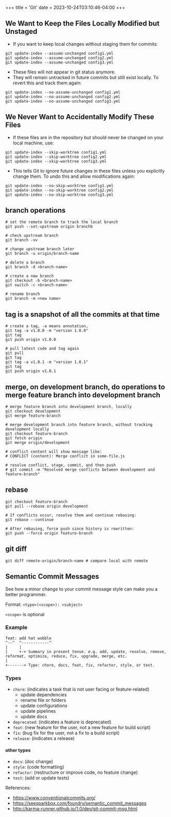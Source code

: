 +++
title = 'Git'
date = 2023-10-24T03:10:46-04:00
+++

## We Want to Keep the Files Locally Modified but Unstaged
- If you want to keep local changes without staging them for commits:
```
git update-index --assume-unchanged config1.yml
git update-index --assume-unchanged config2.yml
git update-index --assume-unchanged config3.yml
```
- These files will not appear in git status anymore.
- They will remain untracked in future commits but still exist locally.
To revert this and track them again:
```
git update-index --no-assume-unchanged config1.yml
git update-index --no-assume-unchanged config2.yml
git update-index --no-assume-unchanged config3.yml
```

## We Never Want to Accidentally Modify These Files
- If these files are in the repository but should never be changed on your local machine, use:
```
git update-index --skip-worktree config1.yml
git update-index --skip-worktree config2.yml
git update-index --skip-worktree config3.yml
```
- This tells Git to ignore future changes in these files unless you explicitly change them.
To undo this and allow modifications again:
```
git update-index --no-skip-worktree config1.yml
git update-index --no-skip-worktree config2.yml
git update-index --no-skip-worktree config3.yml
```

## branch operations
```
# set the remote branch to track the local branch
git push --set-upstream origin branchb

# check upstream branch
git branch -vv

# change upstream branch later
git branch -u origin/branch-name

# delete a branch
git branch -d <branch-name>

# create a new branch
git checkout -b <branch-name>
git switch -c <branch-name>

# rename branch
git branch -m <new name>
```

## tag is a snapshot of all the commits at that time
```
# create a tag, -a means annotation, 
git tag -a v1.0.0 -m "version 1.0.0"
git tag
git push origin v1.0.0

# pull latest code and tag again
git pull
git tag
git tag -a v1.0.1 -m "version 1.0.1"
git tag
git push origin v1.0.1
```

## merge, on development branch, do operations to merge feature branch into development branch
```
# merge feature branch into development branch, locally
git checkout development
git merge feature-branch

# merge development branch into feature branch, without tracking development locally
git checkout feature-branch
git fetch origin
git merge origin/development

# conflict content will show message like:
# CONFLICT (content): Merge conflict in some-file.js

# resolve conflict, stage, commit, and then push
# git commit -m "Resolved merge conflicts between development and feature-branch"
```

## rebase
```
git checkout feature-branch
git pull --rebase origin development

# If conflicts occur, resolve them and continue rebasing:
git rebase --continue

# After rebasing, force push since history is rewritten:
git push --force origin feature-branch
```

## git diff
```
git diff remote-origin/branch-name # compare local with remote
```

## Semantic Commit Messages

See how a minor change to your commit message style can make you a better programmer.

Format: `<type>(<scope>): <subject>`

`<scope>` is optional

### Example

```
feat: add hat wobble
^--^  ^------------^
|     |
|     +-> Summary in present tense. e.g. add, update, resolve, remove, reformat, optimize, reduce, fix, upgrade, merge, etc.
|
+-------> Type: chore, docs, feat, fix, refactor, style, or test.
```


### Types
- `chore`: (indicates a task that is not user facing or feature-related)
  - update dependencies
  - rename file or folders
  - update configurations
  - update pipelines
  - update docs
- `deprecated`: (indicates a feature is deprecated)
- `feat`: (new feature for the user, not a new feature for build script)
- `fix`: (bug fix for the user, not a fix to a build script)
- `release`: (indicates a release)

#### other types
- `docs`: (doc change)
- `style`: (code formatting)
- `refactor`: (restructure or improve code, no feature change)
- `test`: (add or update tests)

References:

- https://www.conventionalcommits.org/
- https://seesparkbox.com/foundry/semantic_commit_messages
- http://karma-runner.github.io/1.0/dev/git-commit-msg.html
